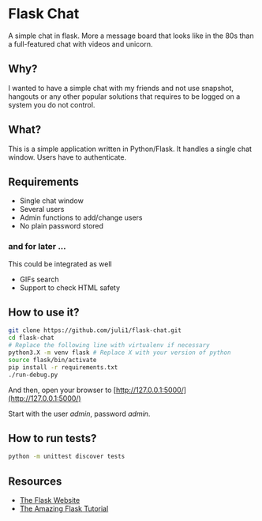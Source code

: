 # Flask Chat
A simple chat in flask. More a message board that looks like
in the 80s than a full-featured chat with videos and unicorn.


## Why?
I wanted to have a simple chat with my friends and 
not use snapshot, hangouts or any other popular solutions
that requires to be logged on a system you do not control.

## What?
This is a simple application written in Python/Flask.
It handles a single chat window. Users have to authenticate.

## Requirements
* Single chat window
* Several users
* Admin functions to add/change users
* No plain password stored

### and for later ...
This could be integrated as well
* GIFs search
* Support to check HTML safety

## How to use it?
```bash
git clone https://github.com/juli1/flask-chat.git
cd flask-chat
# Replace the following line with virtualenv if necessary
python3.X -m venv flask # Replace X with your version of python
source flask/bin/activate
pip install -r requirements.txt
./run-debug.py
```

And then, open your browser to [http://127.0.0.1:5000/](http://127.0.0.1:5000/)

Start with the user *admin*, password *admin*.


## How to run tests?

```bash
python -m unittest discover tests
```

## Resources
* [The Flask Website](http://flask.pocoo.org/)
* [The Amazing Flask Tutorial](https://blog.miguelgrinberg.com/post/the-flask-mega-tutorial-part-i-hello-world)